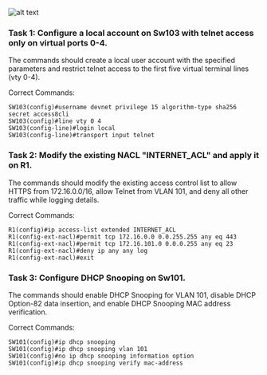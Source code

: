 ![alt text](https://img.examtopics.com/200-301/image361.png)
### Task 1: Configure a local account on Sw103 with telnet access only on virtual ports 0-4.
The commands should create a local user account with the specified parameters and restrict telnet access to the first five virtual terminal lines (vty 0-4).

Correct Commands:
```shell
SW103(config)#username devnet privilege 15 algorithm-type sha256 secret access8cli
SW103(config)#line vty 0 4
SW103(config-line)#login local
SW103(config-line)#transport input telnet
```

### Task 2: Modify the existing NACL "INTERNET_ACL" and apply it on R1.
The commands should modify the existing access control list to allow HTTPS from 172.16.0.0/16, allow Telnet from VLAN 101, and deny all other traffic while logging details.

Correct Commands:
```shell
R1(config)#ip access-list extended INTERNET_ACL
R1(config-ext-nacl)#permit tcp 172.16.0.0 0.0.255.255 any eq 443
R1(config-ext-nacl)#permit tcp 172.16.101.0 0.0.0.255 any eq 23
R1(config-ext-nacl)#deny ip any any log
R1(config-ext-nacl)#exit
```

### Task 3: Configure DHCP Snooping on Sw101.
The commands should enable DHCP Snooping for VLAN 101, disable DHCP Option-82 data insertion, and enable DHCP Snooping MAC address verification.

Correct Commands:
```shell
SW101(config)#ip dhcp snooping
SW101(config)#ip dhcp snooping vlan 101
SW101(config)#no ip dhcp snooping information option
SW101(config)#ip dhcp snooping verify mac-address
```
